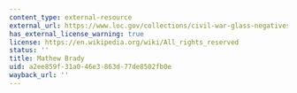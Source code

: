 ```yaml
---
content_type: external-resource
external_url: https://www.loc.gov/collections/civil-war-glass-negatives/articles-and-essays/mathew-brady-biographical-note/
has_external_license_warning: true
license: https://en.wikipedia.org/wiki/All_rights_reserved
status: ''
title: Mathew Brady
uid: a2ee859f-31a0-46e3-863d-77de8502fb0e
wayback_url: ''
---
```

